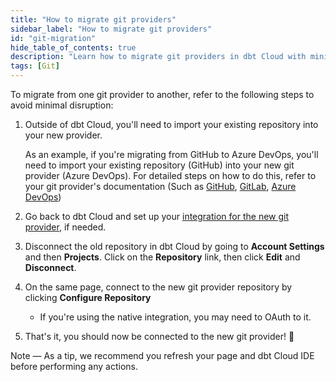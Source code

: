 ```yaml
---
title: "How to migrate git providers"
sidebar_label: "How to migrate git providers"
id: "git-migration"
hide_table_of_contents: true
description: "Learn how to migrate git providers in dbt Cloud with minimal disruption."
tags: [Git]
---
```


To migrate from one git provider to another, refer to the following steps to avoid minimal disruption:

1. Outside of dbt Cloud, you'll need to import your existing repository into your new provider. 
   
   As an example, if you're migrating from GitHub to Azure DevOps, you'll need to import your existing repository (GitHub) into your new git provider (Azure DevOps). For detailed steps on how to do this, refer to your git provider's documentation (Such as [GitHub](https://docs.github.com/en/migrations/importing-source-code/using-github-importer/importing-a-repository-with-github-importer), [GitLab](https://docs.gitlab.com/ee/user/project/import/repo_by_url.html), [Azure DevOps](https://learn.microsoft.com/en-us/azure/devops/repos/git/import-git-repository?view=azure-devops)) 
   
2. Go back to dbt Cloud and set up your [integration for the new git provider](/docs/cloud/git/connect-github), if needed. 
3. Disconnect the old repository in dbt Cloud by going to **Account Settings** and then **Projects**. Click on the **Repository** link, then click **Edit** and **Disconnect**. 
   
   <Lightbox src="/img/docs/dbt-cloud/disconnect-repo.gif" width="65%" title="Disconnect and reconnect your git repository in your dbt Cloud Account Settings pages."/>

4. On the same page, connect to the new git provider repository by clicking **Configure Repository**
   - If you're using the native integration, you may need to OAuth to it.
  
5. That's it, you should now be connected to the new git provider! 🎉

Note &mdash; As a tip, we recommend you refresh your page and dbt Cloud IDE before performing any actions. 

